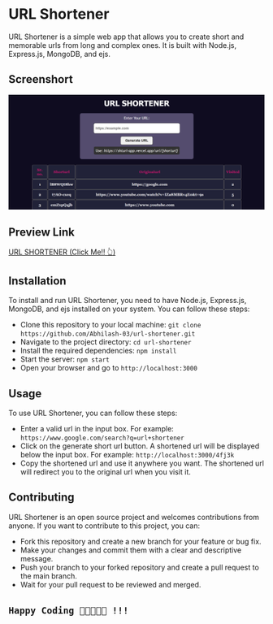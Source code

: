 # URL Shortener

URL Shortener is a simple web app that allows you to create short and memorable urls from long and complex ones. It is built with Node.js, Express.js, MongoDB, and ejs.

## Screenshort
![](image.png)

## Preview Link
[URL SHORTENER (Click Me!! 👆)](https://shturl-app.vercel.app)

## Installation

To install and run URL Shortener, you need to have Node.js, Express.js, MongoDB, and ejs installed on your system. You can follow these steps:

- Clone this repository to your local machine: `git clone https://github.com/Abhilash-03/url-shortener.git`
- Navigate to the project directory: `cd url-shortener`
- Install the required dependencies: `npm install`
- Start the server: `npm start`
- Open your browser and go to `http://localhost:3000`

## Usage

To use URL Shortener, you can follow these steps:

- Enter a valid url in the input box. For example: `https://www.google.com/search?q=url+shortener`
- Click on the generate short url button. A shortened url will be displayed below the input box. For example: `http://localhost:3000/4fj3k`
- Copy the shortened url and use it anywhere you want. The shortened url will redirect you to the original url when you visit it.


## Contributing

URL Shortener is an open source project and welcomes contributions from anyone. If you want to contribute to this project, you can:

- Fork this repository and create a new branch for your feature or bug fix.
- Make your changes and commit them with a clear and descriptive message.
- Push your branch to your forked repository and create a pull request to the main branch.
- Wait for your pull request to be reviewed and merged.


## `Happy Coding 🚀👨‍💻🔥😎 !!! `
